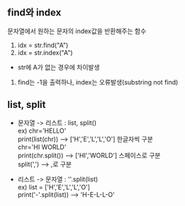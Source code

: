 ## find와 index
문자열에서 원하는 문자의 index값을 반환해주는 함수
1) idx = str.find("A") 
2) idx = str.index("A")   
- str에 A가 없는 경우에 차이발생
1) find는 -1을 출력하나, index는 오류발생(substring not find)


## list, split
- 문자열 -> 리스트 : list, split()   
ex) chr='HELLO'   
    print(list(chr)) --> ['H','E','L','L','O']  한글자씩 구분   
    chr='HI WORLD'   
    print(chr.split())  --> ['HI','WORLD']  스페이스로 구분   
split(',') --> ,로 구분   

- 리스트 -> 문자열 : ''.split(list)   
ex) list = ['H','E','L','L','O']   
   print('-'.split(list)) --> 'H-E-L-L-O'